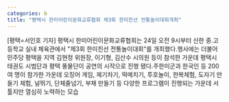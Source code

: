 ```yaml
---
categories: b
title: "평택시 한미어린이문화교류협회 제3회 한미친선 전통놀이대회개최"
---
```

[평택=서인호 기자] 평택시 한미어린이문화교류협회는 24일 오전 9시부터 신한 중.고등학교 실내 체육관에서 "제3회 한미친선 전통놀이대회"를 개최했다.행사에는 더불어민주당 평택을 지역 김현정 위원장, 이기형, 김산수 시의원 등이 참석한 가운데 평택시 태권도 시범단과 평택 풍물단이 공연의 시작으로 진행 됐다.주한미군과 한국인 등 200여 명이 참가한 가운데 오징어 게임, 제기차기, 떡메치기, 투호놀이, 한복체험, 도자기 만들기 체험, 널뛰기, 단체줄넘기, 부채 만들기 등 다양한 프로그램이 진행되는 가운데 서툴지만 열심히 노력하는 모습